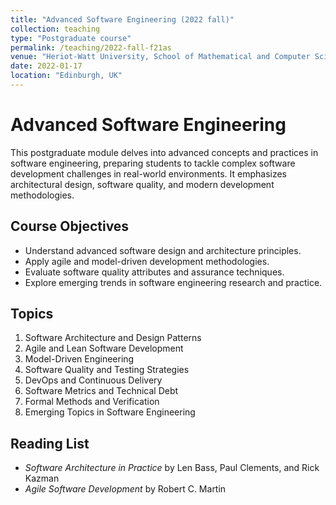 ```yaml
---
title: "Advanced Software Engineering (2022 fall)"
collection: teaching
type: "Postgraduate course"
permalink: /teaching/2022-fall-f21as
venue: "Heriot-Watt University, School of Mathematical and Computer Sciences"
date: 2022-01-17
location: "Edinburgh, UK"
---
```


# Advanced Software Engineering

This postgraduate module delves into advanced concepts and practices in software engineering, preparing students to tackle complex software development challenges in real-world environments. It emphasizes architectural design, software quality, and modern development methodologies.

## Course Objectives

- Understand advanced software design and architecture principles.
- Apply agile and model-driven development methodologies.
- Evaluate software quality attributes and assurance techniques.
- Explore emerging trends in software engineering research and practice.

## Topics

1. Software Architecture and Design Patterns  
2. Agile and Lean Software Development  
3. Model-Driven Engineering  
4. Software Quality and Testing Strategies  
5. DevOps and Continuous Delivery  
6. Software Metrics and Technical Debt  
7. Formal Methods and Verification  
8. Emerging Topics in Software Engineering  


## Reading List

- *Software Architecture in Practice* by Len Bass, Paul Clements, and Rick Kazman  
- *Agile Software Development* by Robert C. Martin  
